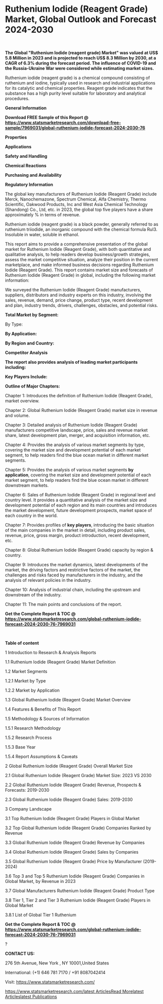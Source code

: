 <h1>Ruthenium Iodide (Reagent Grade) Market, Global Outlook and Forecast 2024-2030</h1><br/><p><strong>The Global "Ruthenium Iodide (reagent grade) Market" was valued at US$ 5.8 Million in 2023 and is projected to reach US$ 8.3 Million by 2030, at a <strong>CAGR</strong> of 6.3% during the forecast period. The influence of COVID-19 and the Russia-Ukraine War were considered while estimating market sizes.</strong></p>
 
 
 
 <p>Ruthenium iodide (reagent grade) is a chemical compound consisting of ruthenium and iodine, typically used in research and industrial applications for its catalytic and chemical properties. Reagent grade indicates that the substance has a high purity level suitable for laboratory and analytical procedures.</p>
 
 
 
 <p><strong>General Information</strong></p>
 
 
 
 <p><strong>Download FREE Sample of this Report @ <a href="https://www.statsmarketresearch.com/download-free-sample/7969031/global-ruthenium-iodide-forecast-2024-2030-76">https://www.statsmarketresearch.com/download-free-sample/7969031/global-ruthenium-iodide-forecast-2024-2030-76</a></strong></p>
 
 
 
 <p><strong>Properties</strong></p>
 
 
 
 <p><strong>Applications</strong></p>
 
 
 
 <p><strong>Safety and Handling</strong></p>
 
 
 
 <p><strong>Chemical Reactions</strong></p>
 
 
 
 <p><strong>Purchasing and Availability</strong></p>
 
 
 
 <p><strong>Regulatory Information</strong></p>
 
 
 
 <p>The global key manufacturers of Ruthenium Iodide (Reagent Grade) include Merck, Nanochemazone, Spectrum Chemical, Alfa Chemistry, Thermo Scientific, Oakwood Products, Inc and West Asia Chemical Technology (Shandong) Co., Ltd, etc. in 2023, the global top five players have a share approximately % in terms of revenue.</p>
 
 
 
 <p>Ruthenium iodide (reagent grade) is a black powder, generally referred to as ruthenium triiodide, an inorganic compound with the chemical formula RuI3. Insoluble in water, soluble in ethanol.</p>
 
 
 
 <p>This report aims to provide a comprehensive presentation of the global market for Ruthenium Iodide (Reagent Grade), with both quantitative and qualitative analysis, to help readers develop business/growth strategies, assess the market competitive situation, analyze their position in the current marketplace, and make informed business decisions regarding Ruthenium Iodide (Reagent Grade). This report contains market size and forecasts of Ruthenium Iodide (Reagent Grade) in global, including the following market information:</p>
 
 
 
 <p>We surveyed the Ruthenium Iodide (Reagent Grade) manufacturers, suppliers, distributors and industry experts on this industry, involving the sales, revenue, demand, price change, product type, recent development and plan, industry trends, drivers, challenges, obstacles, and potential risks.</p>
 
 
 
 <p><strong>Total Market by Segment:</strong></p>
 
 
 
 <p>By Type:</p>
 
 
 
 <p><strong><strong>By Application</strong>:</strong></p>
 
 
 
 <p><strong>By Region and Country:</strong></p>
 
 
 
 <p><strong>Competitor Analysis</strong></p>
 
 
 
 <p><strong>The report also provides analysis of leading market participants including:</strong></p>
 
 
 
 <p><strong><strong>Key Players</strong> Include:</strong></p>
 
 
 
 <p><strong>Outline of Major Chapters:</strong></p>
 
 
 
 <p>Chapter 1: Introduces the definition of Ruthenium Iodide (Reagent Grade), market overview.</p>
 
 
 
 <p>Chapter 2: Global Ruthenium Iodide (Reagent Grade) market size in revenue and volume.</p>
 
 
 
 <p>Chapter 3: Detailed analysis of Ruthenium Iodide (Reagent Grade) manufacturers competitive landscape, price, sales and revenue market share, latest development plan, merger, and acquisition information, etc.</p>
 
 
 
 <p>Chapter 4: Provides the analysis of various market segments by type, covering the market size and development potential of each market segment, to help readers find the blue ocean market in different market segments.</p>
 
 
 
 <p>Chapter 5: Provides the analysis of various market segments <strong>by application</strong>, covering the market size and development potential of each market segment, to help readers find the blue ocean market in different downstream markets.</p>
 
 
 
 <p>Chapter 6: Sales of Ruthenium Iodide (Reagent Grade) in regional level and country level. It provides a quantitative analysis of the market size and development potential of each region and its main countries and introduces the market development, future development prospects, market space of each country in the world.</p>
 
 
 
 <p>Chapter 7: Provides profiles of <strong>key players</strong>, introducing the basic situation of the main companies in the market in detail, including product sales, revenue, price, gross margin, product introduction, recent development, etc.</p>
 
 
 
 <p>Chapter 8: Global Ruthenium Iodide (Reagent Grade) capacity by region & country.</p>
 
 
 
 <p>Chapter 9: Introduces the market dynamics, latest developments of the market, the driving factors and restrictive factors of the market, the challenges and risks faced by manufacturers in the industry, and the analysis of relevant policies in the industry.</p>
 
 
 
 <p>Chapter 10: Analysis of industrial chain, including the upstream and downstream of the industry.</p>
 
 
 
 <p>Chapter 11: The main points and conclusions of the report.</p>
 
 
 
 <div><b>Get the Complete Report & TOC @ <a href="https://www.statsmarketresearch.com/global-ruthenium-iodide-forecast-2024-2030-76-7969031">https://www.statsmarketresearch.com/global-ruthenium-iodide-forecast-2024-2030-76-7969031</a></b></div>
 
 
 
 <p><br />
 
 <b>Table of content</b></p>
 
 
 
 <p>1 Introduction to Research & Analysis Reports<br />
 
 1.1 Ruthenium Iodide (Reagent Grade) Market Definition<br />
 
 1.2 Market Segments<br />
 
 1.2.1 Market by Type<br />
 
 1.2.2 Market by Application<br />
 
 1.3 Global Ruthenium Iodide (Reagent Grade) Market Overview<br />
 
 1.4 Features & Benefits of This Report<br />
 
 1.5 Methodology & Sources of Information<br />
 
 1.5.1 Research Methodology<br />
 
 1.5.2 Research Process<br />
 
 1.5.3 Base Year<br />
 
 1.5.4 Report Assumptions & Caveats<br />
 
 2 Global Ruthenium Iodide (Reagent Grade) Overall Market Size<br />
 
 2.1 Global Ruthenium Iodide (Reagent Grade) Market Size: 2023 VS 2030<br />
 
 2.2 Global Ruthenium Iodide (Reagent Grade) Revenue, Prospects & Forecasts: 2019-2030<br />
 
 2.3 Global Ruthenium Iodide (Reagent Grade) Sales: 2019-2030<br />
 
 3 Company Landscape<br />
 
 3.1 Top Ruthenium Iodide (Reagent Grade) Players in Global Market<br />
 
 3.2 Top Global Ruthenium Iodide (Reagent Grade) Companies Ranked by Revenue<br />
 
 3.3 Global Ruthenium Iodide (Reagent Grade) Revenue by Companies<br />
 
 3.4 Global Ruthenium Iodide (Reagent Grade) Sales by Companies<br />
 
 3.5 Global Ruthenium Iodide (Reagent Grade) Price by Manufacturer (2019-2024)<br />
 
 3.6 Top 3 and Top 5 Ruthenium Iodide (Reagent Grade) Companies in Global Market, by Revenue in 2023<br />
 
 3.7 Global Manufacturers Ruthenium Iodide (Reagent Grade) Product Type<br />
 
 3.8 Tier 1, Tier 2 and Tier 3 Ruthenium Iodide (Reagent Grade) Players in Global Market<br />
 
 3.8.1 List of Global Tier 1 Ruthenium</p>
 
 
 
 <div><b>Get the Complete Report & TOC @ <a href="https://www.statsmarketresearch.com/global-ruthenium-iodide-forecast-2024-2030-76-7969031">https://www.statsmarketresearch.com/global-ruthenium-iodide-forecast-2024-2030-76-7969031</a></b></div>
 
 
 
 <p>? </p>
 
 
 
 <p><b>CONTACT US:</b><br />
 
 276 5th Avenue, New York , NY 10001,United States<br />
 
 International: (+1) 646 781 7170 / +91 8087042414<br />
 
 Visit: <a href="https://www.statsmarketresearch.com/">https://www.statsmarketresearch.com/</a><br />
 
 <a href="https://gyeongbokgung.com">https://www.statsmarketresearch.com/</a><a href="https://hallyeomaritime.com">latest Articles</a><a href="https://jingwansa.com">Read More</a><a href="https://nguoiviet.jp/">latest Articles</a><a href="https://www.intelmarketresearch.com/">latest Publications</a></p>